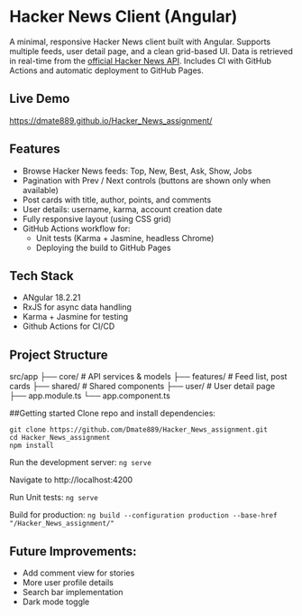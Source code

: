 # Hacker News Client (Angular)

A minimal, responsive Hacker News client built with Angular. Supports multiple feeds, user detail page, and a clean grid-based UI. Data is retrieved in real-time from the [official Hacker News API](https://github.com/HackerNews/API).  Includes CI with GitHub Actions and automatic deployment to GitHub Pages.

## Live Demo
https://dmate889.github.io/Hacker_News_assignment/

## Features
- Browse Hacker News feeds: Top, New, Best, Ask, Show, Jobs
- Pagination with Prev / Next controls (buttons are shown only when available)
- Post cards with title, author, points, and comments
- User details: username, karma, account creation date
- Fully responsive layout (using CSS grid)
- GitHub Actions workflow for:
  - Unit tests (Karma + Jasmine, headless Chrome)
  - Deploying the build to GitHub Pages

## Tech Stack
- ANgular 18.2.21
- RxJS for async data handling
- Karma + Jasmine for testing
- Github Actions for CI/CD

## Project Structure
src/app
├── core/         # API services & models
├── features/     # Feed list, post cards
├── shared/       # Shared components
├── user/         # User detail page
├── app.module.ts
└── app.component.ts

##Getting started
Clone repo and install dependencies:
```
git clone https://github.com/Dmate889/Hacker_News_assignment.git
cd Hacker_News_assignment
npm install
```

Run the development server:
 ```ng serve```

Navigate to http://localhost:4200

Run Unit tests:
```ng serve```

Build for production:
```ng build --configuration production --base-href "/Hacker_News_assignment/"```

## Future Improvements:
- Add comment view for stories
- More user profile details
- Search bar implementation
- Dark mode toggle


  
